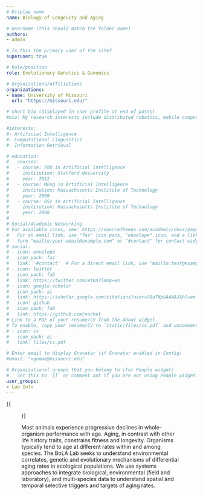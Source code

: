 ```yaml
---
# Display name
name: Biology of Longevity and Aging

# Username (this should match the folder name)
authors:
- admin

# Is this the primary user of the site?
superuser: true

# Role/position
role: Evolutionary Genetics & Genomics

# Organizations/Affiliations
organizations:
- name: University of Missouri
  url: "https://missouri.edu/"

# Short bio (displayed in user profile at end of posts)
#bio: My research interests include distributed robotics, mobile computing and programmable matter.

#interests:
#- Artificial Intelligence
#- Computational Linguistics
#- Information Retrieval

# education:
#   courses:
#   - course: PhD in Artificial Intelligence
#     institution: Stanford University
#     year: 2012
#   - course: MEng in Artificial Intelligence
#     institution: Massachusetts Institute of Technology
#     year: 2009
#   - course: BSc in Artificial Intelligence
#     institution: Massachusetts Institute of Technology
#     year: 2008
# 
# Social/Academic Networking
# For available icons, see: https://sourcethemes.com/academic/docs/page-builder/#icons
#   For an email link, use "fas" icon pack, "envelope" icon, and a link in the
#   form "mailto:your-email@example.com" or "#contact" for contact widget.
# social:
# - icon: envelope
#   icon_pack: fas
#   link: '#contact'  # For a direct email link, use "mailto:test@example.org".
# - icon: twitter
#   icon_pack: fab
#   link: https://twitter.com/etkn?lang=en
# - icon: google-scholar
#   icon_pack: ai
#   link: https://scholar.google.com/citations?user=58aTNpUAAAAJ&hl=en
# - icon: github
#   icon_pack: fab
#   link: https://github.com/nochet
# Link to a PDF of your resume/CV from the About widget.
# To enable, copy your resume/CV to `static/files/cv.pdf` and uncomment the lines below.
# - icon: cv
#   icon_pack: ai
#   link: files/cv.pdf

# Enter email to display Gravatar (if Gravatar enabled in Config)
#email: "ngomae@missouri.edu"

# Organizational groups that you belong to (for People widget)
#   Set this to `[]` or comment out if you are not using People widget.
user_groups:
- Lab Info
---
```


{{<figure library="true" src="labgroup.jpg" width="75%">}}

Most animals experience progressive declines in whole-organism performance with age. Aging, in contrast with other life history traits, constrains fitness and longevity. Organisms typically tend to age at different rates within and among species. The BoLA Lab seeks to understand environmental correlates, genetic and evolutionary mechanisms of differential aging rates in ecological populations. We use systems approaches to integrate biological, environmental (field and laboratory), and multi-species data to understand spatial and temporal selective triggers and targets of aging rates.